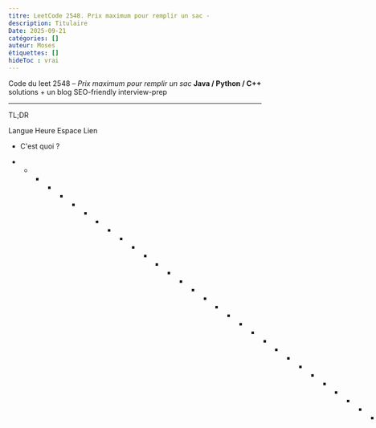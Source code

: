 ```yaml
---
titre: LeetCode 2548. Prix maximum pour remplir un sac -
description: Titulaire
Date: 2025-09-21
catégories: []
auteur: Moses
étiquettes: []
hideToc : vrai
---
```

Code du leet 2548 – *Prix maximum pour remplir un sac*
**Java / Python / C++** solutions + un blog SEO-friendly interview-prep

---

TL;DR

Langue Heure Espace Lien
- C'est quoi ?
* * * * * * * * * * * * * * * * * * * * * * * * * * * * * * * * * * * * * * * * * * * * * * * * * * * * * * * * * * * * * * * * * * * * * * * * * * * * * * * * * * * * * * * * * * * * * * * * * * * * * * * * * * * * * * * * * * * * * * * * * * * * * * * * * * * * * * * * * * * * * * * * * * * * * * * * * * * * * * * * * * * * * * * * * * * * * * * * * * * * * * * * * * * * * * * * * * * * * * * * * * * * * * * * * * * * * * * * * * * * * * * * * * * * * * * * * * * * * * * * * * * * * * * * * * * * * * * * Autres
**Python ** **O(n log n)**
**O(n log n)**

> **L'idée gourmande:** trier les articles par *prix / poids* en ordre décroissant, puis remplir le sac à partir du meilleur rapport.
> Si vous ne pouvez pas atteindre la capacité exacte, retourner **-1**.

---

Récapitulation du problème

> **Prix maximum pour remplir un sac* *
> On vous donne `items[i] = [pricei, poidsi]`.
> Chaque article peut être divisé en deux parties (fractions).
> Remplissez un sac de capacité `C` à son poids exact avec un sous-ensemble ou des fractions d'articles, maximisant le prix total.
> Retourner le prix maximum (à l'intérieur de `1e‐5`) ou `-1` si impossible.

- "1 ≤ éléments de longueur ≤ 105 "
- "1 ≤ prixi, poidsi ≤ 104 "
- "1 ≤ C ≤ 109 "

---

- Oui. Pourquoi une stratégie d'avidité fonctionne

Parce que chaque élément peut être fractionné arbitrairement, le problème se réduit à un knapsack continu.
Dans le knapsack continu, la solution optimale est de choisir les articles dont le prix par unité de poids* est le plus élevé.
Si nous choisissons un article avec un ratio inférieur avant un plus élevé, nous pouvons échanger une portion et augmenter le prix total.

Ainsi:

1. **Trier** par "prix/poids" descendant.
2. ** Prendre des articles entiers** alors que la capacité reste.
3. **Prenez une fraction** du premier élément qui ne correspond pas.
4. Si tous les éléments sont utilisés et la capacité est toujours > 0 → **impossibilité**.

---

## Pièges et causes de bord

C'est bien C'est mal
C'est quoi ?
Débordement entier dans le comparateur → utiliser la multiplication 64 bits
Les poignées se divisent automatiquement. 0 after loop → wrong `-1`=" Forgetting `reverse=True` in Python trier → wrong order="
Utiliser `int` pour le poids total → déborder

---

Code de la solution

- Oui. 1. Java – Greedy + Comparateur personnalisé

"Java
Importer java.util. Les tableaux;

solution de classe {
public double maxPrix(int[[]] articles, capacité int) {
// Trier par rapport prix/poids par ordre décroissant.
Tableaux.sort(éléments, a, b) -> {
long lhs = (long) b[0] * a[1]; // b.prix * a.poids
long rhs = (long) a[0] * b[1]; // a.prix * b.poids
retour Long.comparer(lhs, rhs);
});

total double Prix = 0,0;
long restant = capacité;

pour (int[] élément : éléments) {
si (rester) 0) pause;
long w = élément[1];
double p = élément[0];
i (rester >= w) {
// Prenez l'article entier
restant -= w;
Total général Prix += p;
} autre {
// Prendre une fraction de l'article
fraction double = (double) restant / w;
Total général Prix += p * fraction;
restant = 0;
pause;
}
}

retour restant == 0 ? totalPrix : -1,0;
}
}
«» "

**Points clés* *

- Utilisez `long` dans le comparateur pour éviter le débordement `int` (`1e4 * 1e4 = 1e8`, toujours adapté mais sûr).
- "remaining" rails poids gauche; s'arrête une fois qu'il atteint 0.
- Si `remaining` > 0 après la boucle, le sac ne peut être rempli → `-1`.

---

- Oui. 2. Python – Greedy + " trié "

'`python
de taper l'importation Liste

Solution de classe:
def maxPrix(self, items: Liste[Liste[int]], capacité: int) -> flotteur:
# Trier par le rapport prix/poids (en déclin)
items.sort(key=lambda x: x[0] / x[1], inversement=True)

_Prix total = 0,0
restant = capacité

pour le prix, le poids des articles:
s'il reste == 0:
pause
si restant >= Poids:
restant -= poids
_Prix total += prix
Sinon:
fraction = restant / poids
Total_prix += prix * fraction
restant = 0
pause

total de retour_ prix s'il reste == 0 autre -1,0
«» "

> **Pourquoi la division est bonne**: `prix` et `poids` sont ≤ 104, donc le rapport est un double précis; aucune perte de précision pour le tri.

---

- Oui. 3. C++ – Greedy + Comparateur personnalisé

'`cpp
#incluez <bits/stdc++.h>
utilisant l'espace de noms std;

solution de classe {
public:
double maxPrix(vecteur<vecteur<int>>& items, capacité int) {
// Trier par prix / rapport poids descendant
tri(items.begin(), items.end(),
[](const vector<int>& a, const vector<int>& b) {
retour 1LL * a[0] * b[1] > 1LL * b[0] * a[1];
});

total double Prix = 0,0;
longue durée restante = capacité;

pour (auto &it : items) {
si (rester) 0) pause;
long w = it[1];
double p = it[0];
i (rester >= w) {
restant -= w;
Total général Prix += p;
} autre {
fraction double = static_cast<double>(remaining) / w;
Total général Prix += p * fraction;
restant = 0;
pause;
}
}
retour restant == 0 ? totalPrix : -1,0;
}
};
«» "

> **1LL** garantit la multiplication 64 bits pour le comparateur.

---

Analyse de complexité

Étape Temps Espace
C'est pas vrai.
Tri (`n log n`)
Scan linéaire
Total des dépenses

---

## Résumé de l'entrevue

- **Key Insight**: Knapsack continu → gourmand par rapport.
- **Mise en œuvre**: Tri par "prix/poids"; prendre des articles entiers jusqu'à ce qu'il reste de la capacité; prendre une partie fractionnelle du premier article impropre.
- **Manipulation d'Edge**: Si après avoir consommé tous les articles reste la capacité > 0 → retourner `-1`.
- **Langue-spécifique Conseils**:
- **Java**: Utiliser `long` dans le comparateur, éviter `int` débordement.
- **Python**: Le tri par rapport de flotteur est sûr; garder la trace avec "remaining".
- **C++**: multiplication 64-bits (`1LL * a[0] * b[1]`) dans le comparateur.

---

## SEO-Optimized Blog Post

Titre
**Master LeetCode 2548 – Prix maximum pour remplir un sac: Solutions Java, Python & C++ + Conseils d'entrevue**

Description de la méta
Apprenez à cracher LeetCode 2548 avec tri avide. Des solutions détaillées Java, Python et C++ ainsi qu'un guide d'entrevue prêt à travailler. Parfait pour les ingénieurs logiciels qui se préparent pour les entrevues de codage.

Rubriques

1. **Aperçu du problème**
2. **Pourquoi Greedy fonctionne** – Knapsack continu expliqué
3. **Mise en œuvre
- Solution Java
- Solution Python
- Solution C++
4. **Cas de complexité et de bord* *
5. ** Pièges communs (bons, mauvais et odieux)* *
6. **Cocher la liste de vérification de la préparation de l'entrevue* *
7. **À emporter et conseils professionnels**

Exemple d'introduction

> *Éver regardait un défi de codage apparemment impossible et se demandait comment l'aborder? Code du leet 2548 – *Prix maximum pour remplir un sac* – est un parfait exemple. Ci-dessous vous trouverez des solutions propres et prêtes à la production en Java, Python et C++, une plongée profonde dans la raison pour laquelle le tri avide est optimal, et une feuille de tri rapide pour impressionner les recruteurs lors de votre prochaine interview.

Mots clés

- LeetCode 2548
- Prix maximum pour remplir un sac
- sac à dos continu
- algorithme gourmand
- Java solution gourmande
- Python knapsack
- C++ trier le comparateur
- la préparation de l'entretien
- entretien de codage
- trading algorithmique
- structures de données et algorithmes

### Appel à l'action

> ** Prêt à accepter votre prochain entretien? * *
> Téléchargez notre PDF gratuit de la préparation de l'algorithme 30-Day ou abonnez-vous à notre newsletter pour relever des défis hebdomadaires de codage et d'entretien.

Pied de page

> © 2025 VotreNom — Tous droits réservés.
> *Cet article est destiné uniquement à des fins éducatives. *

---

Les pensées finales

- La stratégie **greedy** est à la fois *intuitive* et *efficace* pour ce problème de knapsack continu.
- Faites attention à *data type limits* – en particulier dans Java et C++ où le débordement `int` peut briser silencieusement votre solution.
- Oui. Dans les entrevues, énoncez la *preuve d'optimalité* (argumentation d'écart) pour montrer une compréhension profonde.

Utilisez ce guide pour peaufiner vos compétences de codage, impressionner les intervieweurs, et atterrir votre rôle d'ingénierie logicielle de rêve!